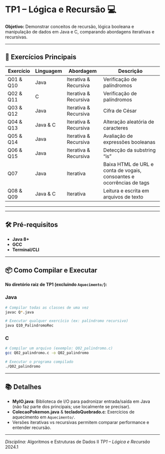 # TP1 – Lógica e Recursão 💻

**Objetivo:** Demonstrar conceitos de recursão, lógica booleana e manipulação de dados em Java e C, comparando abordagens iterativas e recursivas. 

---

## 🚀 Exercícios Principais

| Exercício    | Linguagem | Abordagem             | Descrição                                                         |
| ------------ | --------- | --------------------- | ----------------------------------------------------------------- |
| Q01 & Q10    | Java      | Iterativa & Recursiva | Verificação de palíndromos                                        |
| Q02 & Q11    | C         | Iterativa & Recursiva | Verificação de palíndromos                                        |
| Q03 & Q12    | Java      | Iterativa & Recursiva | Cifra de César                                                    |
| Q04 & Q13    | Java & C  | Iterativa & Recursiva | Alteração aleatória de caracteres                                 |
| Q05 & Q14    | Java      | Iterativa & Recursiva | Avaliação de expressões booleanas                                 |
| Q06 & Q15    | Java      | Iterativa & Recursiva | Detecção da substring “is”                                        |
| Q07          | Java      | Iterativa             | Baixa HTML de URL e conta de vogais, consoantes e ocorrências de tags |
| Q08 & Q09    | Java & C  | Iterativa             | Leitura e escrita em arquivos de texto                             |

---

---

## 🛠️ Pré-requisitos

* **Java 8+**
* **GCC**
* **Terminal/CLI**

---

## 📦 Como Compilar e Executar

**No diretório raiz de TP1 (excluindo ************************`Aquecimento/`************************):**

### Java

```bash
# Compilar todas as classes de uma vez
javac Q*.java

# Executar qualquer exercício (ex: palíndromo recursivo)
java Q10_PalindromoRec
```

### C

```bash
# Compilar um arquivo (exemplo: Q02_palindromo.c)
gcc Q02_palindromo.c -o Q02_palindromo

# Executar o programa compilado
./Q02_palindromo
```

---

## 📚 Detalhes

* **MyIO.java**: Biblioteca de I/O para padronizar entrada/saída em Java (não faz parte dos principais; use localmente se precisar).
* **ColecaoPokemon.java** & **tecladoQuebrado.c**: Exercícios de aquecimento em `Aquecimento/`.
* Versões iterativas vs recursivas permitem comparar performance e entender recursão.

---

*Disciplina:* Algoritmos e Estruturas de Dados II
*TP1 – Lógica e Recursão*
2024.1
